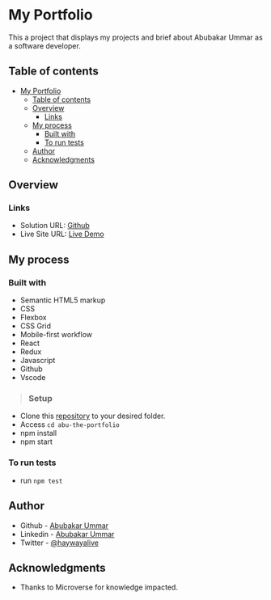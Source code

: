 # My Portfolio

This a project that displays my projects and brief about Abubakar Ummar as a software developer.

## Table of contents

- [My Portfolio](#my-portfolio)
  - [Table of contents](#table-of-contents)
  - [Overview](#overview)
    - [Links](#links)
  - [My process](#my-process)
    - [Built with](#built-with)
    - [To run tests](#to-run-tests)
  - [Author](#author)
  - [Acknowledgments](#acknowledgments)

## Overview

<!-- ### The challenge

Users should be able to:

- Type a header when the user starts with commands "/1" to "/6"
- See a pop up appears when user types anything that starts with commands "/1" to "/6"
- Update the UI without the text commands "/1" to "/6"
- Update the text in accordance to the user input of "/{header tag}"
- See nothing on the UI when they press enter without any inputs or just "/1" to "/6" commands -->

<!-- ### Screenshot

![Mobile](/src/components/images/Notion-Editor-Clone-mobile-1.png)
![Mobile](/src/components/images/Notion-Editor-Clone-mobile-2.png)

![Desktop](/src/components/images/Notion-Editor-Clone-desktop-1.png)
![Desktop](/src/components/images/Notion-Editor-Clone-desktop-2.png) -->

### Links

- Solution URL: [Github](https://github.com/Haywayaheadshot/abu-the-portfolio)
- Live Site URL: [Live Demo](https://abubakar-ummar-portfolio.netlify.app/)

## My process

### Built with

- Semantic HTML5 markup
- CSS
- Flexbox
- CSS Grid
- Mobile-first workflow
- React
- Redux
- Javascript
- Github
- Vscode

>### Setup

- Clone this [repository](https://github.com/Haywayaheadshot/abu-the-portfolio.git) to your desired folder.
- Access `cd abu-the-portfolio`
- npm install
- npm start

### To run tests

- run `npm test`

## Author

- Github - [Abubakar Ummar](https://github.com/Haywayaheadshot)
- Linkedin - [Abubakar Ummar](https://www.linkedin.com/in/abubakar-ummar/)
- Twitter - [@haywayalive](https://twitter.com/haywayalive)

## Acknowledgments

- Thanks to Microverse for knowledge impacted.